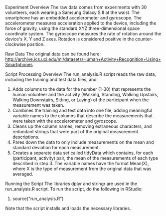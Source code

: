 Experiment Overview
The raw data comes from experiments with 30 volunteers, each wearing a Samsung Galaxy S II at the waist. The smartphone has an embedded accelerometer and gyroscope. The accelerometer measures acceleration applied to the device, including the force of gravity, using the standard XYZ three-dimensional space coordinate system. The gyroscope measures the rate of rotation around the device's X, Y and Z axes. Rotation is considered positive in the counter-clockwise position. 

Raw Data
The original data can be found here:
http://archive.ics.uci.edu/ml/datasets/Human+Activity+Recognition+Using+Smartphones

Script Processing Overview
The run_analysis.R script reads the raw data, including the training and test data files, and:
1. Adds columns to the data for the number (1-30) that represents the human volunteer and the activity (Walking, Standing, Walking Upstairs, Walking Downstairs, Sitting, or Laying) of the participant when the measurement was taken.
2. Combines the training and test data into one file, adding meaningful variable names to the columns that describe the measurements that were taken with the accelerometer and gyroscope.
3. Cleans up the column names, removing extraneous characters, and redundant strings that were part of the original measurement descriptions. 
4. Pares down the data to only include measurements on the mean and standard deviation for each measurement. 
5. Creates a separate data set called tidyData which contains, for each (participant, activity) pair, the mean of the measurements of each type described in step 3.  The variable names have the format Mean(X), where X is the type of measurement from the original data that was averaged. 

Running the Script
The libraries dplyr and stringr are used in the run_analysis.R script. To run the script, do the following in RStudio:
1. source("run_analysis.R")

Note that the script installs and loads the necessary libraries. 
